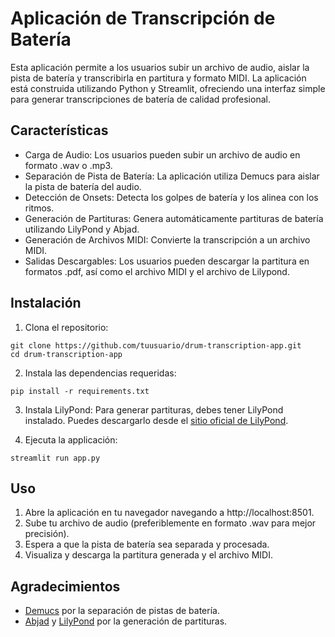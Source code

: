 # Aplicación de Transcripción de Batería

Esta aplicación permite a los usuarios subir un archivo de audio, aislar la pista de batería y transcribirla en partitura y formato MIDI. La aplicación está construida utilizando Python y Streamlit, ofreciendo una interfaz simple para generar transcripciones de batería de calidad profesional.

## Características

- Carga de Audio: Los usuarios pueden subir un archivo de audio en formato .wav o .mp3.
- Separación de Pista de Batería: La aplicación utiliza Demucs para aislar la pista de batería del audio.
- Detección de Onsets: Detecta los golpes de batería y los alinea con los ritmos.
- Generación de Partituras: Genera automáticamente partituras de batería utilizando LilyPond y Abjad.
- Generación de Archivos MIDI: Convierte la transcripción a un archivo MIDI.
- Salidas Descargables: Los usuarios pueden descargar la partitura en formatos .pdf, así como el archivo MIDI y el archivo de Lilypond.

## Instalación

1. Clona el repositorio:
```
git clone https://github.com/tuusuario/drum-transcription-app.git
cd drum-transcription-app
```

2. Instala las dependencias requeridas:
```
pip install -r requirements.txt
```

3. Instala LilyPond: Para generar partituras, debes tener LilyPond instalado. Puedes descargarlo desde el [sitio oficial de LilyPond](https://lilypond.org/).

5. Ejecuta la applicación:
```
streamlit run app.py
```

## Uso

1. Abre la aplicación en tu navegador navegando a http://localhost:8501.
2. Sube tu archivo de audio (preferiblemente en formato .wav para mejor precisión).
3. Espera a que la pista de batería sea separada y procesada.
4. Visualiza y descarga la partitura generada y el archivo MIDI.

## Agradecimientos

- [Demucs](https://github.com/facebookresearch/demucs) por la separación de pistas de batería.
- [Abjad](https://abjad.github.io/) y [LilyPond](https://lilypond.org/) por la generación de partituras.

